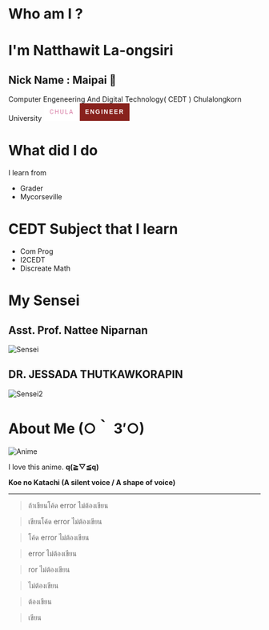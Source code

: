# Who am I ?

# **I'm Natthawit La-ongsiri**
## Nick Name : Maipai 🎍

Computer Engeneering And Digital Technology( CEDT ) Chulalongkorn University
<svg xmlns="http://www.w3.org/2000/svg" width="171.33333206176758" height="35" viewBox="0 0 171.33333206176758 35"><rect width="71.66666793823242" height="35" fill="#ffffff"/><rect x="71.66666793823242" width="99.66666412353516" height="35" fill="#88211c"/><text x="35.83333396911621" y="21.5" font-size="12" font-family="'Roboto', sans-serif" fill="#d77aa3" text-anchor="middle" letter-spacing="2">CHULA</text><text x="121.5" y="21.5" font-size="12" font-family="'Montserrat', sans-serif" fill="#ffffff" text-anchor="middle" font-weight="900" letter-spacing="2">ENGINEER</text></svg>
# What did I do

I learn from 
- Grader
- Mycorseville

# CEDT Subject that I learn

- Com Prog
- I2CEDT
- Discreate Math

# My Sensei 
## Asst. Prof. Nattee Niparnan
![Sensei](https://cdn.discordapp.com/avatars/428960062699208734/6aeae449ad58f6ed72cfa0fbfc82e370.webp?size=100)


## DR. JESSADA THUTKAWKORAPIN
![Sensei2](https://cdn.discordapp.com/avatars/863314026180509707/1a94ae94156464e0627d9dceef78afc1.webp?size=100)

# About Me (○｀ 3′○)

![Anime](https://miro.medium.com/v2/resize:fit:1400/1*6vghLHfR5DfgCkFGLvUTBg.jpeg)

I love this anime. **q(≧▽≦q)**


**Koe no Katachi (A silent voice / A shape of voice)**

---

> ถ้าเขียนโค้ด error ไม่ต้องเขียน


> เขียนโค้ด error ไม่ต้องเขียน


> โค้ด error ไม่ต้องเขียน


> error ไม่ต้องเขียน


> ror ไม่ต้องเขียน


> ไม่ต้องเขียน


> ต้องเขียน


> เขียน
